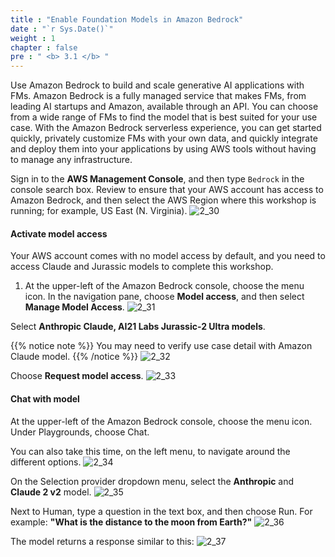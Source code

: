 ```yaml
---
title : "Enable Foundation Models in Amazon Bedrock"
date : "`r Sys.Date()`"
weight : 1
chapter : false
pre : " <b> 3.1 </b> "
---
```

Use Amazon Bedrock to build and scale generative AI applications with FMs. Amazon Bedrock is a fully managed service that makes FMs, from leading AI startups and Amazon, available through an API. You can choose from a wide range of FMs to find the model that is best suited for your use case. With the Amazon Bedrock serverless experience, you can get started quickly, privately customize FMs with your own data, and quickly integrate and deploy them into your applications by using AWS tools without having to manage any infrastructure.


Sign in to the **AWS Management Console**, and then type `Bedrock` in the console search box. Review to ensure that your AWS account has access to Amazon Bedrock, and then select the AWS Region where this workshop is running; for example, US East (N. Virginia).
   ![2_30](/images/2/2_30.png "Request Bedrock model access")

#### Activate model access

Your AWS account comes with no model access by default, and you need to access Claude and Jurassic models to complete this workshop.

1. At the upper-left of the Amazon Bedrock console, choose the menu icon. In the navigation pane, choose **Model access**, and then select **Manage Model Access**.
   ![2_31](/images/2/2_31.png "Request Bedrock model access")

Select **Anthropic Claude, AI21 Labs Jurassic-2 Ultra models**.

{{% notice note %}}
You may need to verify use case detail with Amazon Claude model.
{{% /notice %}}
   ![2_32](/images/2/2_32.png "Request Bedrock model access")

Choose **Request model access**.
   ![2_33](/images/2/2_33.png "Request Bedrock model access")

#### Chat with model

At the upper-left of the Amazon Bedrock console, choose the menu icon. Under Playgrounds, choose Chat.

You can also take this time, on the left menu, to navigate around the different options.
   ![2_34](/images/2/2_34.png "Select Bedrock model access")

On the Selection provider dropdown menu, select the **Anthropic** and **Claude 2 v2** model.
   ![2_35](/images/2/2_35.png "Select Bedrock model access")


Next to Human, type a question in the text box, and then choose Run. For example: **"What is the distance to the moon from Earth?"**
   ![2_36](/images/2/2_36.png "Select Bedrock model access")

The model returns a response similar to this:
   ![2_37](/images/2/2_37.png "Select Bedrock model access")
